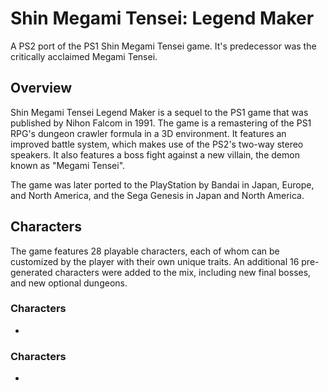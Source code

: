 # Shin Megami Tensei: Legend Maker

A PS2 port of the PS1 Shin Megami Tensei game. It's predecessor was the critically acclaimed Megami Tensei.

## Overview

Shin Megami Tensei Legend Maker is a sequel to the PS1 game that was published by Nihon Falcom in 1991. The game is a remastering of the PS1 RPG's dungeon crawler formula in a 3D environment. It features an improved battle system, which makes use of the PS2's two-way stereo speakers. It also features a boss fight against a new villain, the demon known as "Megami Tensei".

The game was later ported to the PlayStation by Bandai in Japan, Europe, and North America, and the Sega Genesis in Japan and North America.

## Characters

The game features 28 playable characters, each of whom can be customized by the player with their own unique traits. An additional 16 pre-generated characters were added to the mix, including new final bosses, and new optional dungeons.

### Characters

*                                                                                                                                                                                                                              

### Characters

*